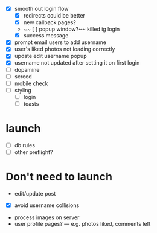 - [x] smooth out login flow
  - [x] redirects could be better
  - [x] new callback pages?
  - ~~ [ ] popup window?~~ killed ig login
  - [x] success message
- [x] prompt email users to add username
- [x] user's liked photos not loading correctly
- [x] update edit username popup
- [x] username not updated after setting it on first login
- [ ] dopamine 
- [ ] screed
- [ ] mobile check
- [ ] styling
  - [ ] login
  - [ ] toasts

# launch
- [ ] db rules
- [ ] other preflight?

# Don't need to launch
- edit/update post 
- [x] avoid username collisions
- process images on server
- user profile pages? — e.g. photos liked, comments left
